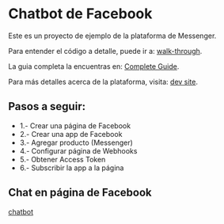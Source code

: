 # Chatbot de Facebook

Este es un proyecto de ejemplo de la plataforma de Messenger.

Para entender el código a detalle, puede ir a:
[walk-through](https://developers.facebook.com/docs/messenger-platform/quickstart).

La guia completa la encuentras en:
[Complete Guide](https://developers.facebook.com/docs/messenger-platform/implementation).

Para más detalles acerca de la plataforma, visita:
[dev site](https://developers.facebook.com/docs/messenger-platform/).

Pasos a seguir:
--------------------

+ 1.- Crear una página de Facebook
+ 2.- Crear una app de Facebook
+ 3.- Agregar producto (Messenger)
+ 4.- Configurar página de Webhooks
+ 5.- Obtener Access Token
+ 6.- Subscribir la app a la página

Chat en página de Facebook
--------------------
[chatbot](https://www.facebook.com/chatbot.iweb/)